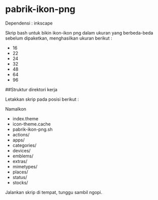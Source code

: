 pabrik-ikon-png
===============

Dependensi : inkscape

Skrip bash untuk bikin ikon-ikon png dalam ukuran yang berbeda-beda sebelum dipaketkan, menghasilkan ukuran berikut :
- 16
- 22
- 24
- 32
- 48
- 64
- 96

##Struktur direktori kerja

Letakkan skrip pada posisi berikut :

NamaIkon
- index.theme
- icon-theme.cache
- pabrik-ikon-png.sh
- actions/
- apps/
- categories/
- devices/
- emblems/
- extras/
- mimetypes/
- places/
- status/
- stocks/

Jalankan skrip di tempat, tunggu sambil ngopi.
